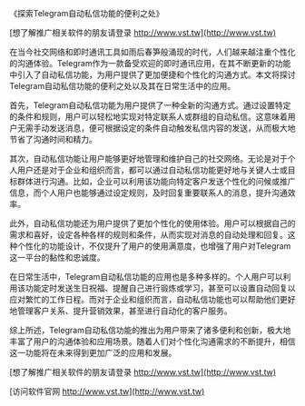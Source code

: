 《探索Telegram自动私信功能的便利之处》

[想了解推广相关软件的朋友请登录 http://www.vst.tw](http://www.vst.tw)

在当今社交网络和即时通讯工具如雨后春笋般涌现的时代，人们越来越注重个性化的沟通体验。Telegram作为一款备受欢迎的即时通讯应用，在其不断更新的功能中引入了自动私信功能，为用户提供了更加便捷和个性化的沟通方式。本文将探讨Telegram自动私信功能的便利之处以及其在日常生活中的应用。

首先，Telegram自动私信功能为用户提供了一种全新的沟通方式。通过设置特定的条件和规则，用户可以轻松地实现对特定联系人或群组的自动私信。这意味着用户无需手动发送消息，便可根据设定的条件自动触发私信内容的发送，从而极大地节省了沟通时间和精力。

其次，自动私信功能让用户能够更好地管理和维护自己的社交网络。无论是对于个人用户还是对于企业和组织而言，都可以通过自动私信功能更好地与关键人士或目标群体进行沟通。比如，企业可以利用该功能向特定客户发送个性化的问候或推广信息，而个人用户也能够通过设定规则，及时回复重要联系人的消息，提升沟通效率。

此外，自动私信功能还为用户提供了更加个性化的使用体验。用户可以根据自己的需求和喜好，设定各种各样的规则和条件，从而实现对消息的自动处理和回复。这种个性化的功能设计，不仅提升了用户的使用满意度，也增强了用户对Telegram这一平台的黏性和忠诚度。

在日常生活中，Telegram自动私信功能的应用也是多种多样的。个人用户可以利用该功能定时发送生日祝福、提醒自己进行锻炼或学习，甚至可以设置自动回复以应对繁忙的工作日程。而对于企业和组织而言，自动私信功能也可以帮助他们更好地管理客户关系、提升营销效果，甚至进行自动化的客户服务。

综上所述，Telegram自动私信功能的推出为用户带来了诸多便利和创新，极大地丰富了用户的沟通体验和应用场景。随着人们对个性化沟通需求的不断提升，相信这一功能将在未来得到更加广泛的应用和发展。

[想了解推广相关软件的朋友请登录 http://www.vst.tw](http://www.vst.tw)


[访问软件官网 http://www.vst.tw](http://www.vst.tw)
